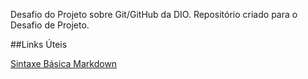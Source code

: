 Desafio do Projeto sobre Git/GitHub da DIO. 
Repositório criado para o Desafio de Projeto. 


##Links Úteis 

[Sintaxe Básica Markdown](https://www.markdownguide.org/cheat-sheet/)
